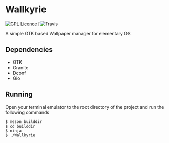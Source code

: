 # Wallkyrie
[![GPL Licence](https://badges.frapsoft.com/os/gpl/gpl.png?v=103)](https://opensource.org/licenses/GPL-3.0/)
[![Travis](https://travis-ci.org/LaVieEstDure/Wallkyrie.svg?branch=master)

A simple GTK based Wallpaper manager for elementary OS

## Dependencies
 - GTK
 - Granite
 - Dconf
 - Gio

## Running
Open your terminal emulator to the root directory of the project and run the following commands
```
$ meson builddir
$ cd builddir
$ ninja
$ ./Wallkyrie
```
